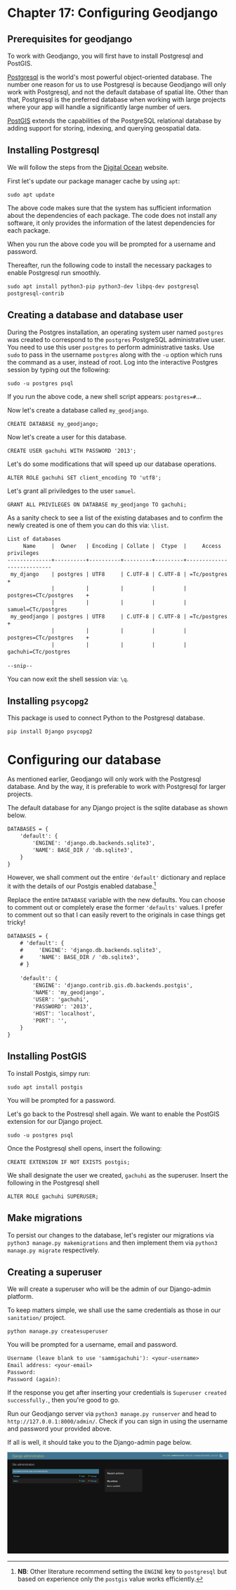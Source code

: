 # Chapter 17: Configuring Geodjango

## Prerequisites for geodjango
To work with Geodjango, you will first have to install Postgresql and PostGIS.

[Postgresql](https://www.enterprisedb.com/postgres-tutorials/why-django-so-impressive-developing-postgresql-and-python?lang=en) is the world's most powerful object-oriented database. The number one reason for us to use Postgresql is because Geodjango will only work with Postgresql, and not the default database of spatial lite. Other than that, Postgresql is the preferred database when working with large projects where your app will handle a significantly large number of uers.

[PostGIS](https://postgis.net/) extends the capabilities of the PostgreSQL relational database by adding support for storing, indexing, and querying geospatial data. 

## Installing Postgresql 

We will follow the steps from the [Digital Ocean](https://www.digitalocean.com/community/tutorials/how-to-use-postgresql-with-your-django-application-on-ubuntu-22-04) website. 

First let's update our package manager cache by using `apt`:

```
sudo apt update
```

The above code makes sure that the system has sufficient information about the dependencies of each package. The code does not install any software, it only provides the information of the latest dependencies for each package.

When you run the above code you will be prompted for a username and password. 

Thereafter, run the following code to install the necessary packages to enable Postgresql run smoothly.

```
sudo apt install python3-pip python3-dev libpq-dev postgresql postgresql-contrib
```

## Creating a database and database user 

During the Postgres installation, an operating system user named `postgres` was created to correspond to the `postgres` PostgreSQL administrative user. You need to use this user `postgres` to perform administrative tasks. Use `sudo` to pass in the username `postgres` along with the `-u` option which runs the command as a user, instead of root. Log into the interactive Postgres session by typing out the following:

```
sudo -u postgres psql
```

If you run the above code, a new shell script appears: `postgres=#`...

Now let's create a database called `my_geodjango`. 

```
CREATE DATABASE my_geodjango;
```

Now let's create a user for this database. 

```
CREATE USER gachuhi WITH PASSWORD '2013';
```

Let's do some modifications that will speed up our database operations.

```
ALTER ROLE gachuhi SET client_encoding TO 'utf8';
```

Let's grant all priviledges to the user `samuel`.

```
GRANT ALL PRIVILEGES ON DATABASE my_geodjango TO gachuhi;
```

As a sanity check to see a list of the existing databases and to confirm the newly created is one of them you can do this via: `\list`.

```
List of databases
     Name     |  Owner   | Encoding | Collate |  Ctype  |     Access privileges     
--------------+----------+----------+---------+---------+---------------------------
 my_django    | postgres | UTF8     | C.UTF-8 | C.UTF-8 | =Tc/postgres             +
              |          |          |         |         | postgres=CTc/postgres    +
              |          |          |         |         | samuel=CTc/postgres
 my_geodjango | postgres | UTF8     | C.UTF-8 | C.UTF-8 | =Tc/postgres             +
              |          |          |         |         | postgres=CTc/postgres    +
              |          |          |         |         | gachuhi=CTc/postgres

--snip--
```

You can now exit the shell session via: `\q`.

## Installing `psycopg2`

This package is used to connect Python to the Postgresql database.

```
pip install Django psycopg2
```

# Configuring our database 

As mentioned earlier, Geodjango will only work with the Postgresql database. And by the way, it is preferable to work with Postgresql for larger projects. 

The default database for any Django project is the sqlite database as shown below.

```
DATABASES = {
    'default': {
        'ENGINE': 'django.db.backends.sqlite3',
        'NAME': BASE_DIR / 'db.sqlite3',
    }
}
```

However, we shall comment out the entire `'default'` dictionary and replace it with the details of our Postgis enabled database.[^1] 

Replace the entire `DATABASE` variable with the new defaults. You can choose to comment out or completely erase the former `'defaults'` values. I prefer to comment out so that I can easily revert to the originals in case things get tricky!

```
DATABASES = {
    # 'default': {
    #     'ENGINE': 'django.db.backends.sqlite3',
    #     'NAME': BASE_DIR / 'db.sqlite3',
    # }

    'default': {
        'ENGINE': 'django.contrib.gis.db.backends.postgis',
        'NAME': 'my_geodjango',
        'USER': 'gachuhi',
        'PASSWORD': '2013',
        'HOST': 'localhost',
        'PORT': '',
    }
}
```

[^1]: **NB**: Other literature recommend setting the `ENGINE` key to `postgresql` but based on experience only the `postgis` value works efficiently.

## Installing PostGIS

To install Postgis, simpy run:

```
sudo apt install postgis
```

You will be prompted for a password.

Let's go back to the Postresql shell again. We want to enable the PostGIS extension for our Django project.

```
sudo -u postgres psql
```

Once the Postgresql shell opens, insert the following:

```
CREATE EXTENSION IF NOT EXISTS postgis;
```

We shall designate the user we created, `gachuhi` as the superuser. Insert the following in the Postgresql shell

```
ALTER ROLE gachuhi SUPERUSER;
```

## Make migrations

To persist our changes to the database, let's register our migrations via `python3 manage.py makemigrations` and then implement them via `python3 manage.py migrate` respectively.

## Creating a superuser

We will create a superuser who will be the admin of our Django-admin platform.

To keep matters simple, we shall use the same credentials as those in our `sanitation/` project.

```
python manage.py createsuperuser
```

You will be prompted for a username, email and password.

```
Username (leave blank to use 'sammigachuhi'): <your-username>
Email address: <your-email>
Password: 
Password (again): 

```

If the response you get after inserting your credentials is `Superuser created successfully.`, then you're good to go.

Run our Geodjango server via `python3 manage.py runserver` and head to `http://127.0.0.1:8000/admin/`. Check if you can sign in using the username and password your provided above. 

If all is well, it should take you to the Django-admin page below.

![Admin page of our Geodjango project](images/geodjango-admin.PNG)











